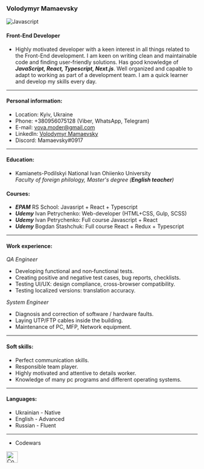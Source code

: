 ### Volodymyr Mamaevsky  
![Javascript](https://camo.githubusercontent.com/9d07c04bdd98c662d5df9d4e1cc1de8446ffeaebca330feb161f1fb8e1188204/68747470733a2f2f696d672e736869656c64732e696f2f62616467652f4a6176615363726970742d4637444631453f7374796c653d666f722d7468652d6261646765266c6f676f3d6a617661736372697074266c6f676f436f6c6f723d626c61636b)  
#### Front-End Developer
- Highly motivated developer with a keen interest in all things related to the Front-End development. I am keen on writing clean and maintainable code and finding user-friendly solutions. Has good knowledge of ***JavaScript, React, Typescript, Next.js***. Well organized and capable to adapt to working as part of a development team. I am a quick learner and develop my skills every day. 
---
#### Personal information:

- Location: Kyiv, Ukraine
- Phone: +380956075128 (Viber, WhatsApp, Telegram)
- E-mail: vova.moder@gmail.com
- LinkedIn: [Volodymyr Mamaevsky](https://www.linkedin.com/in/volodymyr-mamaevsky-ab8381208/)
- Discord: Mamaevsky#0917

---
#### Education:

- Kamianets-Podilskyi National Ivan Ohiienko University  
*Faculty of foreign philology, Master's degree (***English teacher***)*

#### Courses:
- ***EPAM*** RS School: Javasript + React + Typescript
- ***Udemy*** Ivan Petrychenko: Web-developer (HTML+CSS, Gulp, SCSS)
- ***Udemy*** Ivan Petrychenko: Full course Javascript + React
- ***Udemy*** Bogdan Stashchuk: Full course React + Redux + Typescript

---
#### Work experience:

*QA Engineer*
- Developing functional and non‑functional tests.
- Creating positive and negative test cases, bug reports, checklists.
- Testing UI/UX: design compliance, cross-browser compatibility.
- Testing localized versions: translation accuracy.   

*System Engineer*
- Diagnosis and correction of software / hardware faults.
- Laying UTP/FTP cables inside the building.
- Maintenance of PC, MFP, Network equipment.    

---
#### Soft skills:

- Perfect communication skills.
- Responsible team player.
- Highly motivated and attentive to details worker.
- Knowledge of many pc programs and different operating systems.

---
#### Languages:

- Ukrainian - Native
- English - Advanced
- Russian - Fluent

---

- Codewars
<a href="https://www.codewars.com/users/VolodymyrMamaevsky">
  <img height=30 alt="Codewars" src="https://www.codewars.com/users/VolodymyrMamaevsky/badges/large?logo=false"/>
</a> 
